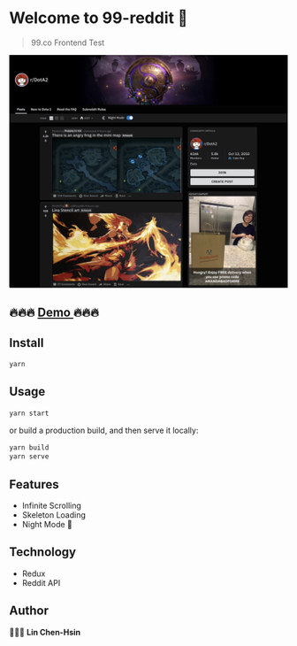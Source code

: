# Welcome to 99-reddit 👋

> 99.co Frontend Test

![ScreenShot](/screenshots/Dark.png)

## 🔥🔥🔥 [Demo ](https://ninety-nine-reddit.firebaseapp.com) 🔥🔥🔥

## Install

```sh
yarn
```

## Usage

```sh
yarn start
```

or build a production build, and then serve it locally:

```sh
yarn build
yarn serve
```

## Features

- Infinite Scrolling
- Skeleton Loading
- Night Mode 🌚

## Technology

- Redux
- Reddit API

## Author

👩🏻‍💻 **Lin Chen-Hsin**
